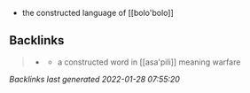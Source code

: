 - the constructed language of [[bolo'bolo]]

## Backlinks

> - [](yaka.md)
>   - a constructed word in [[asa'pili]] meaning warfare

_Backlinks last generated 2022-01-28 07:55:20_
